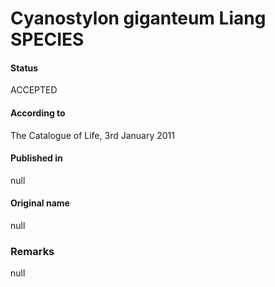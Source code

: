 Cyanostylon giganteum Liang SPECIES
=======

#### Status
ACCEPTED

#### According to
The Catalogue of Life, 3rd January 2011

#### Published in
null

#### Original name
null

### Remarks
null